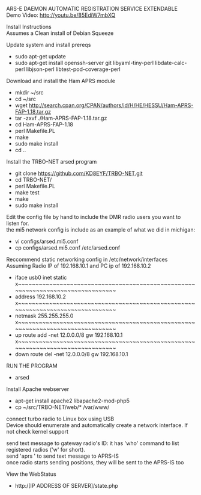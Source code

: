 ARS-E DAEMON AUTOMATIC REGISTRATION SERVICE EXTENDABLE  
Demo Video: http://youtu.be/85EdiW7mbXQ  

Install Instructions  
Assumes a Clean install of Debian Squeeze  


Update system and install prereqs
- sudo apt-get update  
- sudo apt-get install openssh-server git libyaml-tiny-perl libdate-calc-perl libjson-perl  libtest-pod-coverage-perl  

Download and install the Ham APRS module

- mkdir ~/src  
- cd ~/src  
- wget http://search.cpan.org/CPAN/authors/id/H/HE/HESSU/Ham-APRS-FAP-1.18.tar.gz  
- tar -zxvf ./Ham-APRS-FAP-1.18.tar.gz  
- cd Ham-APRS-FAP-1.18  
- perl Makefile.PL  
- make  
- sudo make install 
- cd ..  

Install the TRBO-NET arsed program  

- git clone https://github.com/KD8EYF/TRBO-NET.git  
- cd TRBO-NET/  
- perl Makefile.PL  
- make test  
- make  
- sudo make install  

Edit the config file by hand to include the DMR radio users you want to listen for.  
the mi5 network config is include as an example of what we did in michigan:  

- vi configs/arsed.mi5.conf  
- cp configs/arsed.mi5.conf /etc/arsed.conf  


Reccommend static networking config in /etc/network/interfaces  
Assuming Radio IP of 192.168.10.1 and PC ip of 192.168.10.2

- iface usb0 inet static                                                                                                                  x~~~~~~~~~~~~~~~~~~~~~~~~~~~~~~~~~~~~~~~~~~~~~~~~~~~~~~~~~~~~~~~~~~~~~~~~~~~~~~~~
-   address 192.168.10.2                                                                                                            x~~~~~~~~~~~~~~~~~~~~~~~~~~~~~~~~~~~~~~~~~~~~~~~~~~~~~~~~~~~~~~~~~~~~~~~~~~~~~~~~
-   netmask 255.255.255.0                                                                                                           x~~~~~~~~~~~~~~~~~~~~~~~~~~~~~~~~~~~~~~~~~~~~~~~~~~~~~~~~~~~~~~~~~~~~~~~~~~~~~~~~
-   up route add -net 12.0.0.0/8 gw 192.168.10.1                                                                                    x~~~~~~~~~~~~~~~~~~~~~~~~~~~~~~~~~~~~~~~~~~~~~~~~~~~~~~~~~~~~~~~~~~~~~~~~~~~~~~~~
-   down route del -net 12.0.0.0/8 gw 192.168.10.1

RUN THE PROGRAM

- arsed 

Install Apache webserver  
- apt-get install apache2 libapache2-mod-php5  
- cp ~/src/TRBO-NET/web/* /var/www/  

connect turbo radio to Linux box using USB  
Device should enumerate and automatically create a network interface. If not check kernel support  

send text message to gateway radio's ID: it has 'who' command to list registered radios ('w' for short).  
send 'aprs <callsign> <message>' to send text message to APRS-IS  
once radio starts sending positions, they will be sent to the APRS-IS too  

View the WebStatus  
- http:/[IP ADDRESS OF SERVER]/state.php  

